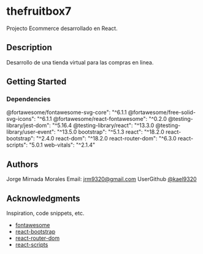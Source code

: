 # thefruitbox7

Projecto Ecommerce desarrollado en React.

## Description

Desarrollo de una tienda virtual para las compras en linea.

## Getting Started

### Dependencies
@fortawesome/fontawesome-svg-core": "^6.1.1
@fortawesome/free-solid-svg-icons": "^6.1.1
@fortawesome/react-fontawesome": "^0.2.0
@testing-library/jest-dom": "^5.16.4
@testing-library/react": "^13.3.0
@testing-library/user-event": "^13.5.0
bootstrap": "^5.1.3
react": "^18.2.0
react-bootstrap": "^2.4.0
react-dom": "^18.2.0
react-router-dom": "^6.3.0
react-scripts": "5.0.1
web-vitals": "^2.1.4"

## Authors

Jorge Mirnada Morales
Email: jrm9320@gmail.com
UserGithub
[@kael9320](https://github.com/kael9320)

## Acknowledgments
Inspiration, code snippets, etc.
* [fontawesome](https://fontawesome.com/v6/docs/web/use-with/react/add-icons#contentHeader)
* [react-bootstrap](https://react-bootstrap.github.io/)
* [react-router-dom](https://www.npmjs.com/package/react-router-dom)
* [react-scripts](https://github.com/facebook/create-react-app/tree/main/packages/react-scripts)
